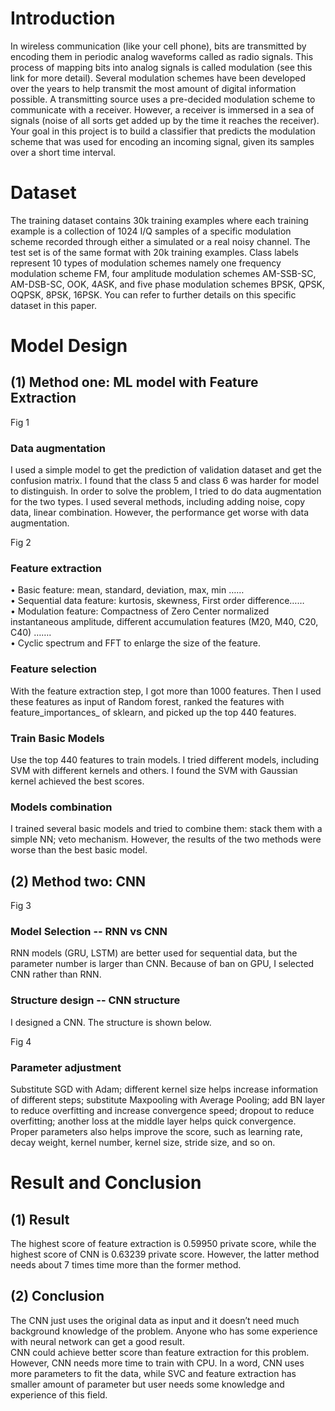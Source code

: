 # Introduction  
In wireless communication (like your cell phone), bits are transmitted by encoding them in periodic analog waveforms called as radio signals. This process of mapping bits into analog signals is called modulation (see this link for more detail). Several modulation schemes have been developed over the years to help transmit the most amount of digital information possible. A transmitting source uses a pre-decided modulation scheme to communicate with a receiver. However, a receiver is immersed in a sea of signals (noise of all sorts get added up by the time it reaches the receiver). Your goal in this project is to build a classifier that predicts the modulation scheme that was used for encoding an incoming signal, given its samples over a short time interval.  

# Dataset  
The training dataset contains 30k training examples where each training example is a collection of 1024 I/Q samples of a specific modulation scheme recorded through either a simulated or a real noisy channel. The test set is of the same format with 20k training examples. Class labels represent 10 types of modulation schemes namely one frequency modulation scheme FM, four amplitude modulation schemes AM-SSB-SC, AM-DSB-SC, OOK, 4ASK, and five phase modulation schemes BPSK, QPSK, OQPSK, 8PSK, 16PSK. You can refer to further details on this specific dataset in this paper.  

# Model Design
## (1) Method one: ML model with Feature Extraction
 
Fig 1  
### Data augmentation 
I used a simple model to get the prediction of validation dataset and get the confusion matrix. I found that the class 5 and class 6 was harder for model to distinguish. In order to solve the problem, I tried to do data augmentation for the two types. I used several methods, including adding noise, copy data, linear combination. However, the performance get worse with data augmentation.   
 
Fig 2  
### Feature extraction
•	Basic feature: mean, standard, deviation, max, min ……  
•	Sequential data feature: kurtosis, skewness, First order difference……  
•	Modulation feature:  Compactness of Zero Center normalized instantaneous amplitude, different accumulation features (M20, M40, C20, C40) …….  
•	Cyclic spectrum and FFT to enlarge the size of the feature.  
### Feature selection
With the feature extraction step, I got more than 1000 features. Then I used these features as input of Random forest, ranked the features with feature_importances_ of sklearn, and picked up the top 440 features.  
### Train Basic Models
Use the top 440 features to train models. I tried different models, including SVM with different kernels and others. I found the SVM with Gaussian kernel achieved the best scores.  
### Models combination
I trained several basic models and tried to combine them: stack them with a simple NN; veto mechanism. However, the results of the two methods were worse than the best basic model.  

## (2) Method two: CNN
 
Fig 3
### Model Selection -- RNN vs CNN
RNN models (GRU, LSTM) are better used for sequential data, but the parameter number is larger than CNN. Because of ban on GPU, I selected CNN rather than RNN.  
### Structure design -- CNN structure
I designed a CNN. The structure is shown below.
 
Fig 4
### Parameter adjustment
Substitute SGD with Adam; different kernel size helps increase information of different steps; substitute Maxpooling with Average Pooling; add BN layer to reduce overfitting and increase convergence speed; dropout to reduce overfitting; another loss at the middle layer helps quick convergence.   
Proper parameters also helps improve the score, such as learning rate, decay weight, kernel number, kernel size, stride size, and so on.

# Result and Conclusion
## (1) Result  
The highest score of feature extraction is 0.59950 private score, while the highest score of CNN is 0.63239 private score. However, the latter method needs about 7 times time more than the former method. 

## (2) Conclusion  

The CNN just uses the original data as input and it doesn’t need much background knowledge of the problem. Anyone who has some experience with neural network can get a good result.   
CNN could achieve better score than feature extraction for this problem. However, CNN needs more time to train with CPU. In a word, CNN uses more parameters to fit the data, while SVC and feature extraction has smaller amount of parameter but user needs some knowledge and experience of this field.


